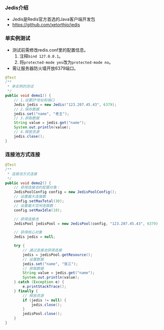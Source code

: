 ### Jedis介绍

- Jedis是Redis官方首选的Java客户端开发包
- https://github.com/xetorthio/jedis

### 单实例测试

- 测试前需修改redis.conf里的配置信息。
  1. 注释`bind 127.0.0.1`。
  2. 将`protected-mode yes`改为`protected-mode no`。
- 需让服务器防火墙开放6379端口。

```Java
@Test
/**
 * 单实例的测试
 */
public void demo1() {
    // 1.设置IP地址和端口
    Jedis jedis = new Jedis("123.207.45.43", 6379);
    // 2.保存数据
    jedis.set("name", "老王");
    // 3.获取数据
    String value = jedis.get("name");
    System.out.println(value);
    // 4.释放资源
    jedis.close();
}
```

### 连接池方式连接

```Java
@Test
/**
 * 连接池方式连接
 */
public void demo2() {
    // 获得连接池的配置对象：
    JedisPoolConfig config = new JedisPoolConfig();
    // 设置最大连接数
    config.setMaxTotal(30);
    // 设置最大空闲连接数：
    config.setMaxIdle(10);

    // 获得连接池
    JedisPool jedisPool = new JedisPool(config, "123.207.45.43", 6379);

    // 获得核心对象
    Jedis jedis = null;

    try {
        // 通过连接池获得连接
        jedis = jedisPool.getResource();
        // 设置数据
        jedis.set("name", "张三");
        // 获取数据
        String value = jedis.get("name");
        System.out.println(value);
    } catch (Exception e) {
        e.printStackTrace();
    } finally {
        // 释放资源
        if (jedis != null) {
            jedis.close();
        }
        jedisPool.close();
    }
}
```

